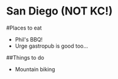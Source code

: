 # San Diego (NOT KC!)

#Places to eat
- Phil's BBQ!
- Urge gastropub is good too...

##Things to do
- Mountain biking
